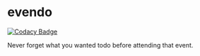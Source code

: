 # evendo

[![Codacy Badge](https://api.codacy.com/project/badge/Grade/9de3732aae914c07b31a7be12112db57)](https://app.codacy.com/manual/gnaatz/evendo?utm_source=github.com&utm_medium=referral&utm_content=gnaatz/evendo&utm_campaign=Badge_Grade_Dashboard)

Never forget what you wanted todo before attending that event.
